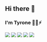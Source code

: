 ## Hi there 👋
### I'm Tyrone 🌱🔭⚡

<!--
**TyroneZeka/TyroneZeka** is a ✨ _special_ ✨ repository because its `README.md` (this file) appears on your GitHub profile.

Here are some ideas to get you started:

- 🔭 I’m currently working on ...
- 🌱 I’m currently learning ...
- 👯 I’m looking to collaborate on ...
- 🤔 I’m looking for help with ...
- 💬 Ask me about ...
- 📫 How to reach me: ...
- 😄 Pronouns: ...
- ⚡ Fun fact: ...
-->
<a href="https://www.linkedin.com/in/tyrone-zekah-131753134/" target="_blank"><img src="https://img.icons8.com/color/48/000000/linkedin.png"/></a>
<a href="https://www.instagram.com/the_black.chinese/" target="_blank"><img src="https://img.icons8.com/fluency/48/000000/instagram-new.png"/></a>
<a href="https://twitter.com/Chamakuvangu01/" target="_blank"><img src="https://img.icons8.com/fluency/48/000000/twitter.png"/></a>
<a href="https://tyronezeka.herokuapp.com/" target="_blank"><img src="https://img.icons8.com/fluency/48/000000/domain.png"/></a>
<a href="mailto:zekah54@gmail.com" target="_blank"><img src="https://img.icons8.com/fluency/48/000000/email.png"/></a>
<br>

